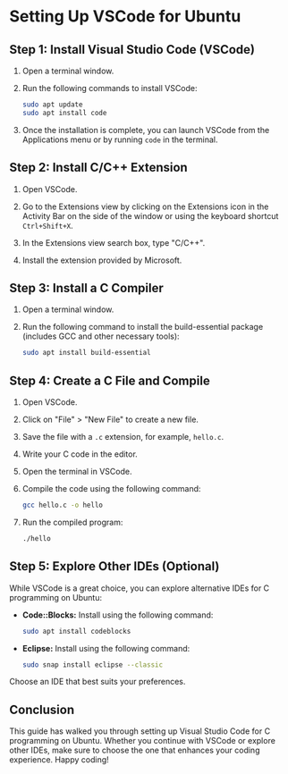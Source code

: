 # Setting Up VSCode for Ubuntu

## Step 1: Install Visual Studio Code (VSCode)

1. Open a terminal window.

2. Run the following commands to install VSCode:
   ```bash
   sudo apt update
   sudo apt install code
   ```

3. Once the installation is complete, you can launch VSCode from the Applications menu or by running `code` in the
   terminal.

## Step 2: Install C/C++ Extension

1. Open VSCode.

2. Go to the Extensions view by clicking on the Extensions icon in the Activity Bar on the side of the window or using
   the keyboard shortcut `Ctrl+Shift+X`.

3. In the Extensions view search box, type "C/C++".

4. Install the extension provided by Microsoft.

## Step 3: Install a C Compiler

1. Open a terminal window.

2. Run the following command to install the build-essential package (includes GCC and other necessary tools):
   ```bash
   sudo apt install build-essential
   ```

## Step 4: Create a C File and Compile

1. Open VSCode.

2. Click on "File" > "New File" to create a new file.

3. Save the file with a `.c` extension, for example, `hello.c`.

4. Write your C code in the editor.

5. Open the terminal in VSCode.

6. Compile the code using the following command:
   ```bash
   gcc hello.c -o hello
   ```

7. Run the compiled program:
   ```bash
   ./hello
   ```

## Step 5: Explore Other IDEs (Optional)

While VSCode is a great choice, you can explore alternative IDEs for C programming on Ubuntu:

- **Code::Blocks:** Install using the following command:
  ```bash
  sudo apt install codeblocks
  ```

- **Eclipse:** Install using the following command:
  ```bash
  sudo snap install eclipse --classic
  ```

Choose an IDE that best suits your preferences.

## Conclusion

This guide has walked you through setting up Visual Studio Code for C programming on Ubuntu. Whether you continue with
VSCode or explore other IDEs, make sure to choose the one that enhances your coding experience. Happy coding!